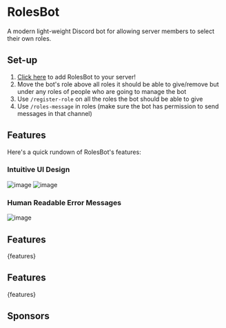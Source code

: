 # RolesBot
A modern light-weight Discord bot for allowing server members to select their own roles.

## Set-up
1. [Click here](https://discord.com/api/oauth2/authorize?client_id=962118195299356722&permissions=2415929344&scope=bot%20applications.commands) to add RolesBot to your server!
2. Move the bot's role above all roles it should be able to give/remove but under any roles of people who are going to manage the bot
3. Use `/register-role` on all the roles the bot should be able to give
4. Use `/roles-message` in roles (make sure the bot has permission to send messages in that channel)

## Features
Here's a quick rundown of RolesBot's features:

### Intuitive UI Design
![image](https://user-images.githubusercontent.com/6503151/163853397-6355c1e8-a5c4-4427-9a59-73faa96d9ced.png)
![image](https://user-images.githubusercontent.com/6503151/163853449-996603f8-f1d4-4dca-bf32-dfcc7ec3ac8c.png)

### Human Readable Error Messages
![image](https://user-images.githubusercontent.com/6503151/163852548-deed7345-e3fa-49ac-9571-a3de141d171b.png)

## Features
{features}

## Features
{features}

## Sponsors
<!-- sponsors --><!-- sponsors -->
